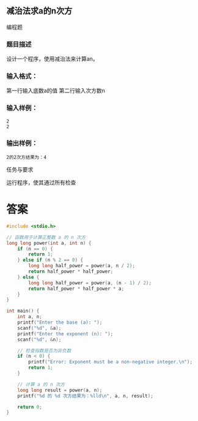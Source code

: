 ## 减治法求a的n次方

编程题

### 题目描述

设计一个程序，使用减治法来计算an。

### 输入格式：

第一行输入底数a的值
第二行输入次方数n

### 输入样例：

```
2
2
```

### 输出样例：

```
2的2次方结果为：4
```

任务与要求

运行程序，使其通过所有检查

# 答案
```c
#include <stdio.h>

// 函数用于计算正整数 a 的 n 次方
long long power(int a, int n) {
    if (n == 0) {
        return 1;
    } else if (n % 2 == 0) {
        long long half_power = power(a, n / 2);
        return half_power * half_power;
    } else {
        long long half_power = power(a, (n - 1) / 2);
        return half_power * half_power * a;
    }
}

int main() {
    int a, n;
    printf("Enter the base (a): ");
    scanf("%d", &a);
    printf("Enter the exponent (n): ");
    scanf("%d", &n);

    // 检查指数是否为非负数
    if (n < 0) {
        printf("Error: Exponent must be a non-negative integer.\n");
        return 1;
    }

    // 计算 a 的 n 次方
    long long result = power(a, n);
    printf("%d 的 %d 次方结果为：%lld\n", a, n, result);

    return 0;
}
```